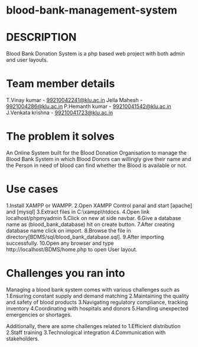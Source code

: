 # blood-bank-management-system


# DESCRIPTION
Blood Bank Donation System is a php based web project with both admin and user layouts.


# Team member details

T.Vinay kumar - 99210042241@klu.ac.in
Jella Mahesh  - 9921004286@klu.ac.in
P.Hemanth kumar - 99210041542@klu.ac.in
J.Venkata krishna - 99210041723@klu.ac.in


# The problem it solves

An Online System built for the Blood Donation Organisation to manage the Blood Bank System in which Blood Donors can willingly give their name and the Person in need of blood can find whether the Blood is available or not.

# Use cases 

1.Install XAMPP or WAMPP.
2.Open XAMPP Control panal and start [apache] and [mysql]
3.Extract files in C:\xampp\htdocs.
4.Open link localhost/phpmyadmin
5.Click on new at side navbar.
6.Give a database name as (blood_bank_database) hit on create button.
7.After creating database name click on import.
8.Browse the file in directory[BDMS/sql/blood_bank_database.sql].
9.After importing successfully.
10.Open any browser and type http://localhost/BDMS/home.php to open User layout.

# Challenges you ran into

Managing a blood bank system comes with various challenges such as 
1.Ensuring constant supply and demand matching
2.Maintaining the quality and safety of blood products
3.Navigating regulatory compliance, tracking inventory
4.Coordinating with hospitals and donors
5.Handling unexpected emergencies or shortages. 

Additionally, there are some challenges related to 
1.Efficient distribution
2.Staff training
3.Technological integration
4.Communication with stakeholders.
